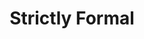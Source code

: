 ---
ee_id_thing: '99'
site: '1'
type: '2'
inv_num: 2010-027
url: 2010-027-strictly-formal
title: 'Strictly Formal '
year: '2010'
display_year: '2010'
medium: Website
dims: ''
pitch: "​Interview blog"
ps: ''
live_url: http://strictly-formal.org/
related: ''
youtube: ''
related_code: ''
imgs: 2010-027-Strictly-Formal-Screenshot-Database-IH.jpg
subheading: ''
download: ''
add_credit: ''
commission: ''
layout: things-i-made
---